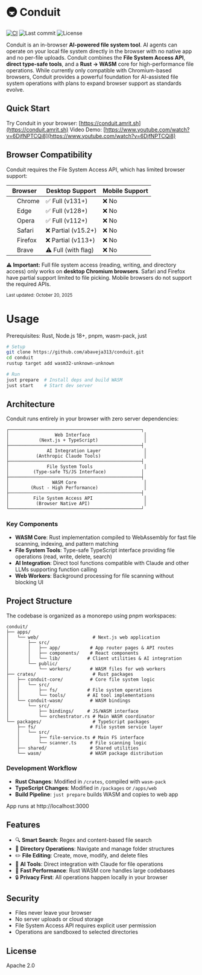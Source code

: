 # 🚇 Conduit

[![CI](https://github.com/abaveja313/conduit/actions/workflows/ci.yml/badge.svg)](https://github.com/abaveja313/conduit/actions/workflows/ci.yml)
![Last commit](https://img.shields.io/github/last-commit/abaveja313/conduit?label=Last%20updated)
![License](https://img.shields.io/badge/license-Apache%202.0-green)

Conduit is an in-browser **AI-powered file system tool**. AI agents can operate on your local file system directly in the browser with no native app and no per-file uploads. Conduit combines the **File System Access API**, **direct type-safe tools**, and a **Rust → WASM** core for high-performance file operations. While currently only compatible with Chromium-based browsers, Conduit provides a powerful foundation for AI-assisted file system operations with plans to expand browser support as standards evolve.

## Quick Start

Try Conduit in your browser: [https://conduit.amrit.sh](https://conduit.amrit.sh)
Video Demo: [https://www.youtube.com/watch?v=6DjfNPTCQi8](https://www.youtube.com/watch?v=6DjfNPTCQi8)

## Browser Compatibility

Conduit requires the File System Access API, which has limited browser support:

| Browser                                                                                                                   | Desktop Support     | Mobile Support |
| ------------------------------------------------------------------------------------------------------------------------- | ------------------- | -------------- |
| <img src="https://raw.githubusercontent.com/alrra/browser-logos/main/src/chrome/chrome_64x64.png" width="16" /> Chrome    | ✅ Full (v131+)     | ❌ No          |
| <img src="https://raw.githubusercontent.com/alrra/browser-logos/main/src/edge/edge_64x64.png" width="16" /> Edge          | ✅ Full (v128+)     | ❌ No          |
| <img src="https://raw.githubusercontent.com/alrra/browser-logos/main/src/opera/opera_64x64.png" width="16" /> Opera       | ✅ Full (v112+)     | ❌ No          |
| <img src="https://raw.githubusercontent.com/alrra/browser-logos/main/src/safari/safari_64x64.png" width="16" /> Safari    | ❌ Partial (v15.2+) | ❌ No          |
| <img src="https://raw.githubusercontent.com/alrra/browser-logos/main/src/firefox/firefox_64x64.png" width="16" /> Firefox | ❌ Partial (v113+)  | ❌ No          |
| <img src="https://raw.githubusercontent.com/alrra/browser-logos/main/src/brave/brave_64x64.png" width="16" /> Brave       | ⚠️ Full (with flag) | ❌ No          |

**⚠️ Important:** Full file system access (reading, writing, and directory access) only works on **desktop Chromium browsers**. Safari and Firefox have partial support limited to file picking. Mobile browsers do not support the required APIs.

<sub>Last updated: <time datetime="2025-10-20">October 20, 2025</time></sub>

# Usage

Prerequisites: Rust, Node.js 18+, pnpm, wasm-pack, just

```bash
# Setup
git clone https://github.com/abaveja313/conduit.git
cd conduit
rustup target add wasm32-unknown-unknown

# Run
just prepare  # Install deps and build WASM
just start    # Start dev server
```

## Architecture

Conduit runs entirely in your browser with zero server dependencies:

```
┌─────────────────────────────────────────────────┐
│                 Web Interface                    │
│           (Next.js + TypeScript)                 │
├─────────────────────────────────────────────────┤
│              AI Integration Layer                │
│          (Anthropic Claude Tools)                │
├─────────────────────────────────────────────────┤
│              File System Tools                   │
│         (Type-safe TS/JS Interface)             │
├─────────────────────────────────────────────────┤
│                WASM Core                         │
│        (Rust - High Performance)                 │
├─────────────────────────────────────────────────┤
│         File System Access API                   │
│          (Browser Native API)                    │
└─────────────────────────────────────────────────┘
```

### Key Components

- **WASM Core**: Rust implementation compiled to WebAssembly for fast file scanning, indexing, and pattern matching
- **File System Tools**: Type-safe TypeScript interface providing file operations (read, write, delete, search)
- **AI Integration**: Direct tool functions compatible with Claude and other LLMs supporting function calling
- **Web Workers**: Background processing for file scanning without blocking UI

## Project Structure

The codebase is organized as a monorepo using pnpm workspaces:

```
conduit/
├── apps/
│   └── web/                    # Next.js web application
│       ├── src/
│       │   ├── app/           # App router pages & API routes
│       │   ├── components/    # React components
│       │   └── lib/          # Client utilities & AI integration
│       └── public/
│           └── workers/       # WASM files for web workers
├── crates/                     # Rust packages
│   ├── conduit-core/          # Core file system logic
│   │   └── src/
│   │       ├── fs/           # File system operations
│   │       └── tools/        # AI tool implementations
│   └── conduit-wasm/          # WASM bindings
│       └── src/
│           ├── bindings/     # JS/WASM interface
│           └── orchestrator.rs # Main WASM coordinator
└── packages/                   # TypeScript packages
    ├── fs/                    # File system service layer
    │   └── src/
    │       ├── file-service.ts # Main FS interface
    │       └── scanner.ts     # File scanning logic
    ├── shared/                # Shared utilities
    └── wasm/                  # WASM package distribution
```

### Development Workflow

- **Rust Changes**: Modified in `/crates`, compiled with `wasm-pack`
- **TypeScript Changes**: Modified in `/packages` or `/apps/web`
- **Build Pipeline**: `just prepare` builds WASM and copies to web app

App runs at http://localhost:3000

## Features

- 🔍 **Smart Search**: Regex and content-based file search
- 📁 **Directory Operations**: Navigate and manage folder structures
- ✏️ **File Editing**: Create, move, modify, and delete files
- 🤖 **AI Tools**: Direct integration with Claude for file operations
- 🚀 **Fast Performance**: Rust WASM core handles large codebases
- 🔒 **Privacy First**: All operations happen locally in your browser

## Security

- Files never leave your browser
- No server uploads or cloud storage
- File System Access API requires explicit user permission
- Operations are sandboxed to selected directories

## License

Apache 2.0
